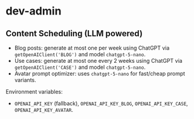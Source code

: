 # dev-admin

## Content Scheduling (LLM powered)

- Blog posts: generate at most one per week using ChatGPT via `getOpenAIClient('BLOG')` and model `chatgpt-5-nano`.
- Use cases: generate at most one every 2 weeks using ChatGPT via `getOpenAIClient('CASE')` and model `chatgpt-5-nano`.
- Avatar prompt optimizer: uses `chatgpt-5-nano` for fast/cheap prompt variants.

Environment variables:
- `OPENAI_API_KEY` (fallback), `OPENAI_API_KEY_BLOG`, `OPENAI_API_KEY_CASE`, `OPENAI_API_KEY_AVATAR`.
